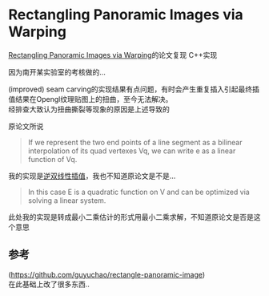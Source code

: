 # Rectangling Panoramic Images via Warping #

[Rectangling Panoramic Images via Warping](http://kaiminghe.com/sig13/)的论文复现 C++实现

因为南开某实验室的考核做的...

(improved) seam carving的实现结果有点问题，有时会产生重复插入引起最终插值结果在Opengl纹理贴图上的扭曲，至今无法解决。  
经排查大致认为扭曲撕裂等现象的原因是上述导致的

原论文所说  
>If we represent the two end points of a line segment as a bilinear interpolation of its quad vertexes Vq, we can write e as a linear function of Vq.  


我的实现是[逆双线性插值](https://www.iquilezles.org/www/articles/ibilinear/ibilinear.htm)，我也不知道原论文是不是...  
>In this case E is a quadratic function on V and can be optimized via solving a linear system.  


此处我的实现是转成最小二乘估计的形式用最小二乘求解，不知道原论文是否是这个意思

## 参考 ##
(https://github.com/guyuchao/rectangle-panoramic-image)  
在此基础上改了很多东西..